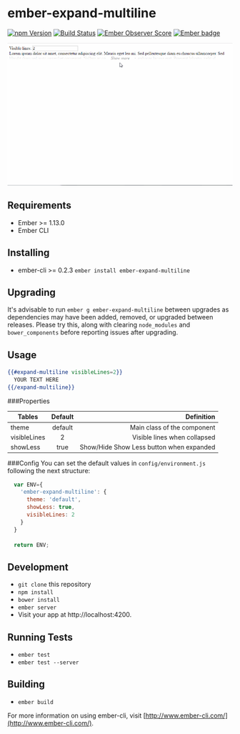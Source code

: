 # ember-expand-multiline
[![npm Version][npm-badge]][npm]
[![Build Status][travis-badge]][travis]
[![Ember Observer Score](http://emberobserver.com/badges/ember-expand-multiline.svg)](http://emberobserver.com/addons/ember-expand-multiline)
[![Ember badge][ember-badge]][embadge]

![gif](./media/expand-multiline.gif)

## Requirements
* Ember >= 1.13.0
* Ember CLI

## Installing

* ember-cli >= 0.2.3 `ember install ember-expand-multiline`

## Upgrading

It's advisable to run `ember g ember-expand-multiline` between upgrades as dependencies may have been added, removed, or upgraded between releases.  Please try this, along with clearing `node_modules` and `bower_components` before reporting issues after upgrading.

## Usage

```hbs
{{#expand-multiline visibleLines=2}}
  YOUR TEXT HERE
{{/expand-multiline}}
```

###Properties

| Tables        | Default  | Definition  |
| ------------- |:--------:| -----------:|
| theme         | default  | Main class of the component |
| visibleLines  | 2        | Visible lines when collapsed |
| showLess      | true     | Show/Hide Show Less button when expanded |

###Config
You can set the default values in `config/environment.js` following the next structure:
```js
  var ENV={
    'ember-expand-multiline': {
      theme: 'default',
      showLess: true,
      visibleLines: 2
    }
  }

  return ENV;
```

## Development

* `git clone` this repository
* `npm install`
* `bower install`
* `ember server`
* Visit your app at http://localhost:4200.

## Running Tests

* `ember test`
* `ember test --server`

## Building

* `ember build`

For more information on using ember-cli, visit [http://www.ember-cli.com/](http://www.ember-cli.com/).

[npm]: https://www.npmjs.org/package/ember-expand-multiline
[npm-badge]: https://img.shields.io/npm/v/ember-expand-multiline.svg?style=flat-square
[travis]: https://travis-ci.org/sergiferran/ember-expand-multiline
[travis-badge]: https://img.shields.io/travis/sergiferran/ember-expand-multiline.svg?branch=master&style=flat-square
[embadge]: http://embadge.io/
[ember-badge]: http://embadge.io/v1/badge.svg?start=1.13.0